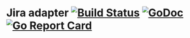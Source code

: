Jira adapter [![Build Status](https://travis-ci.org/qarea/jirams.svg?branch=master)](https://travis-ci.org/qarea/jirams) [![GoDoc](https://godoc.org/github.com/qarea/jirams?status.svg)](https://godoc.org/github.com/qarea/jirams) [![Go Report Card](https://goreportcard.com/badge/github.com/qarea/jirams)](https://goreportcard.com/report/github.com/qarea/jirams)
====
